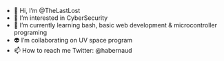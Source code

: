- 👋 Hi, I’m @TheLastLost
- 👀 I’m interested in CyberSecurity
- 🌱 I’m currently learning bash, basic web development & microcontroller programing
- 👽 I’m collaborating on UV space program 
- 📫 How to reach me Twitter: @habernaud

<!---
TheLastLost/TheLastLost is a ✨ special ✨ repository because its `README.md` (this file) appears on your GitHub profile.
You can click the Preview link to take a look at your changes.
--->
